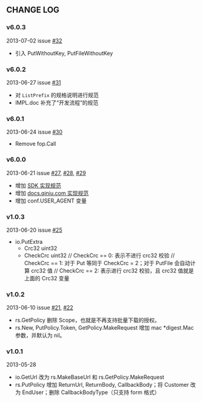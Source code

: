 ## CHANGE LOG

### v6.0.3

2013-07-02 issue [#32](https://github.com/qiniu/sdkspec/pull/32)

- 引入 PutWithoutKey, PutFileWithoutKey


### v6.0.2

2013-06-27 issue [#31](https://github.com/qiniu/sdkspec/pull/31)

- 对 `ListPrefix` 的规格说明进行规范
- IMPL.doc 补充了“开发流程”的规范


### v6.0.1

2013-06-24 issue [#30](https://github.com/qiniu/sdkspec/pull/30)

- Remove fop.Call


### v6.0.0

2013-06-21 issue [#27](https://github.com/qiniu/sdkspec/pull/27), [#28](https://github.com/qiniu/sdkspec/pull/28), [#29](https://github.com/qiniu/sdkspec/pull/29)

- 增加 [SDK 实现规范](https://github.com/qiniu/sdkspec/blob/develop/IMPL.md)
- 增加 [docs.qiniu.com 实现规范](https://github.com/qiniu/sdkspec/blob/develop/DOCS.md)
- 增加 conf.USER_AGENT 变量


### v1.0.3

2013-06-20 issue [#25](https://github.com/qiniu/sdkspec/pull/25)

- io.PutExtra
  - Crc32        uint32
  - CheckCrc     uint32
    // CheckCrc == 0: 表示不进行 crc32 校验
    // CheckCrc == 1: 对于 Put 等同于 CheckCrc = 2；对于 PutFile 会自动计算 crc32 值
    // CheckCrc == 2: 表示进行 crc32 校验，且 crc32 值就是上面的 Crc32 变量


### v1.0.2

2013-06-10 issue [#21](https://github.com/qiniu/sdkspec/pull/21), [#22](https://github.com/qiniu/sdkspec/pull/22)

- rs.GetPolicy 删除 Scope，也就是不再支持批量下载的授权。
- rs.New, PutPolicy.Token, GetPolicy.MakeRequest 增加 mac *digest.Mac 参数，并默认为 nil。


### v1.0.1

2013-05-28

- io.GetUrl 改为 rs.MakeBaseUrl 和 rs.GetPolicy.MakeRequest
- rs.PutPolicy 增加 ReturnUrl, ReturnBody, CallbackBody；将 Customer 改为 EndUser；删除 CallbackBodyType（只支持 form 格式）

